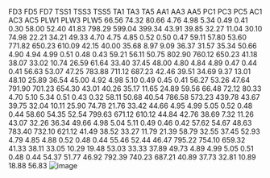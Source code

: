 FD3	FD5	FD7	TSS1	TSS3	TSS5	TA1	TA3	TA5	AA1	AA3	AA5	PC1	PC3	PC5	AC1	AC3	AC5	PLW1	PLW3	PLW5
66.56	74.32	80.66	4.76	4.98	5.34	0.49	0.41	0.30	58.00	52.40	41.83	798.29	599.04	399.34	43.91	39.85	32.27	11.04	30.10	74.98
22.21	34.21	49.33	4.70	4.75	4.85	0.52	0.50	0.47	59.11	57.80	53.60	771.82	650.23	610.09	42.15	40.00	35.68	8.97	9.09	36.37
31.57	35.34	50.66	4.90	4.94	4.99	0.51	0.48	0.43	59.21	56.11	50.75	802.90	760.12	650.23	41.18	38.07	33.02	10.74	26.59	61.64
33.40	37.45	48.00	4.80	4.84	4.89	0.47	0.44	0.41	56.63	53.07	47.25	783.88	711.12	687.23	42.46	39.51	34.69	9.37	13.01	48.10
25.89	36.54	45.00	4.92	4.98	5.10	0.49	0.45	0.41	56.27	53.26	47.64	791.90	701.23	654.30	43.01	40.26	35.17	11.65	24.89	59.56
66.48	72.12	80.33	4.70	5.10	5.34	0.51	0.43	0.32	58.11	50.68	40.54	786.58	573.23	439.78	43.67	39.75	32.04	10.11	25.90	74.78
21.76	33.42	44.66	4.95	4.99	5.05	0.52	0.48	0.44	58.60	54.35	52.54	799.63	671.12	610.12	44.84	42.76	38.69	7.32	11.26	43.07
32.26	36.34	49.66	4.98	5.04	5.11	0.49	0.46	0.42	57.62	54.67	48.63	783.40	732.10	621.12	41.49	38.52	33.27	11.79	21.39	58.79
32.55	37.45	52.93	4.79	4.85	4.88	0.52	0.48	0.44	55.46	52.44	46.47	795.22	754.10	659.32	41.33	38.11	33.05	10.29	19.48	53.03
33.33	37.89	49.73	4.89	4.99	5.05	0.51	0.48	0.44	54.37	51.77	46.92	792.39	740.23	687.21	40.89	37.73	32.81	10.89	18.88	56.83
![image](https://github.com/user-attachments/assets/71df5916-cc4b-4e7b-addf-9952ee53e6a9)
